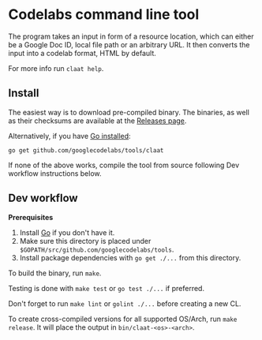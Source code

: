 # Codelabs command line tool

The program takes an input in form of a resource location, which can either be a Google Doc ID, local file path or an arbitrary URL. It then converts the input into a codelab format, HTML by default.

For more info run `claat help`.

## Install

The easiest way is to download pre-compiled binary. The binaries, as well as their checksums are available at the [Releases page](https://github.com/googlecodelabs/tools/releases/latest).

Alternatively, if you have [Go installed](https://golang.org/doc/install):

    go get github.com/googlecodelabs/tools/claat

If none of the above works, compile the tool from source following Dev workflow instructions below.

## Dev workflow

**Prerequisites**

1. Install [Go](https://golang.org/dl/) if you don't have it.
2. Make sure this directory is placed under `$GOPATH/src/github.com/googlecodelabs/tools`.
3. Install package dependencies with `go get ./...` from this directory.

To build the binary, run `make`.

Testing is done with `make test` or `go test ./...` if preferred.

Don't forget to run `make lint` or `golint ./...` before creating a new CL.

To create cross-compiled versions for all supported OS/Arch, run `make release`. It will place the output in `bin/claat-<os>-<arch>`.
